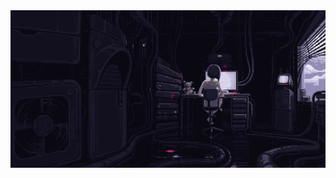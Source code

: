 
<a href="https://github.com/TashmatovErjan/TashmatovErjan/blob/main/gif.gif">
  <img src="https://github.com/TashmatovErjan/TashmatovErjan/blob/main/gif.gif" alt="main GIF" style="width:auto; height:auto"/>
</a>
